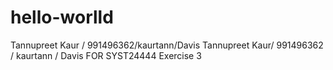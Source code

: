 # hello-worlld
Tannupreet Kaur / 991496362/kaurtann/Davis
Tannupreet Kaur/ 991496362 / kaurtann / Davis FOR SYST24444 Exercise 3
